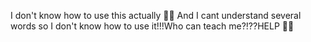 I don't know how to use this actually 🥲🥲
And I cant understand several words so I don't  know how to use it!!!Who can teach me?!??HELP 🙁🥲
